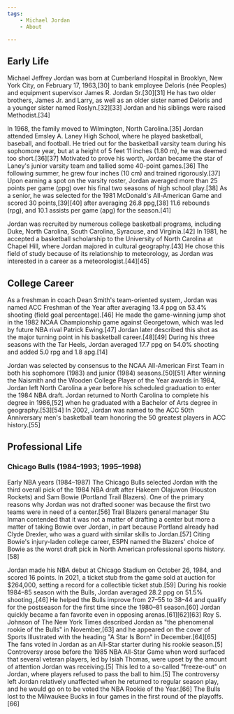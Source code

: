 ```yaml
---
tags:
    - Michael Jordan
    - About

---
```

## Early Life
Michael Jeffrey Jordan was born at Cumberland Hospital in Brooklyn, New York City, on February 17, 1963,[30] to bank employee Deloris (née Peoples) and equipment supervisor James R. Jordan Sr.[30][31] He has two older brothers, James Jr. and Larry, as well as an older sister named Deloris and a younger sister named Roslyn.[32][33] Jordan and his siblings were raised Methodist.[34]

In 1968, the family moved to Wilmington, North Carolina.[35] Jordan attended Emsley A. Laney High School, where he played basketball, baseball, and football. He tried out for the basketball varsity team during his sophomore year, but at a height of 5 feet 11 inches (1.80 m), he was deemed too short.[36][37] Motivated to prove his worth, Jordan became the star of Laney's junior varsity team and tallied some 40-point games.[36] The following summer, he grew four inches (10 cm) and trained rigorously.[37] Upon earning a spot on the varsity roster, Jordan averaged more than 25 points per game (ppg) over his final two seasons of high school play.[38] As a senior, he was selected for the 1981 McDonald's All-American Game and scored 30 points,[39][40] after averaging 26.8 ppg,[38] 11.6 rebounds (rpg), and 10.1 assists per game (apg) for the season.[41]

Jordan was recruited by numerous college basketball programs, including Duke, North Carolina, South Carolina, Syracuse, and Virginia.[42] In 1981, he accepted a basketball scholarship to the University of North Carolina at Chapel Hill, where Jordan majored in cultural geography.[43] He chose this field of study because of its relationship to meteorology, as Jordan was interested in a career as a meteorologist.[44][45]

## College Career
As a freshman in coach Dean Smith's team-oriented system, Jordan was named ACC Freshman of the Year after averaging 13.4 ppg on 53.4% shooting (field goal percentage).[46] He made the game-winning jump shot in the 1982 NCAA Championship game against Georgetown, which was led by future NBA rival Patrick Ewing.[47] Jordan later described this shot as the major turning point in his basketball career.[48][49] During his three seasons with the Tar Heels, Jordan averaged 17.7 ppg on 54.0% shooting and added 5.0 rpg and 1.8 apg.[14]

Jordan was selected by consensus to the NCAA All-American First Team in both his sophomore (1983) and junior (1984) seasons.[50][51] After winning the Naismith and the Wooden College Player of the Year awards in 1984, Jordan left North Carolina a year before his scheduled graduation to enter the 1984 NBA draft. Jordan returned to North Carolina to complete his degree in 1986,[52] when he graduated with a Bachelor of Arts degree in geography.[53][54] In 2002, Jordan was named to the ACC 50th Anniversary men's basketball team honoring the 50 greatest players in ACC history.[55]

## Professional Life


### Chicago Bulls (1984–1993; 1995–1998)
Early NBA years (1984–1987)
The Chicago Bulls selected Jordan with the third overall pick of the 1984 NBA draft after Hakeem Olajuwon (Houston Rockets) and Sam Bowie (Portland Trail Blazers). One of the primary reasons why Jordan was not drafted sooner was because the first two teams were in need of a center.[56] Trail Blazers general manager Stu Inman contended that it was not a matter of drafting a center but more a matter of taking Bowie over Jordan, in part because Portland already had Clyde Drexler, who was a guard with similar skills to Jordan.[57] Citing Bowie's injury-laden college career, ESPN named the Blazers' choice of Bowie as the worst draft pick in North American professional sports history.[58]

Jordan made his NBA debut at Chicago Stadium on October 26, 1984, and scored 16 points. In 2021, a ticket stub from the game sold at auction for $264,000, setting a record for a collectible ticket stub.[59] During his rookie 1984–85 season with the Bulls, Jordan averaged 28.2 ppg on 51.5% shooting,.[46] He helped the Bulls improve from 27–55 to 38–44 and qualify for the postseason for the first time since the 1980–81 season.[60] Jordan quickly became a fan favorite even in opposing arenas.[61][62][63] Roy S. Johnson of The New York Times described Jordan as "the phenomenal rookie of the Bulls" in November,[63] and he appeared on the cover of Sports Illustrated with the heading "A Star Is Born" in December.[64][65] The fans voted in Jordan as an All-Star starter during his rookie season.[5] Controversy arose before the 1985 NBA All-Star Game when word surfaced that several veteran players, led by Isiah Thomas, were upset by the amount of attention Jordan was receiving.[5] This led to a so-called "freeze-out" on Jordan, where players refused to pass the ball to him.[5] The controversy left Jordan relatively unaffected when he returned to regular season play, and he would go on to be voted the NBA Rookie of the Year.[66] The Bulls lost to the Milwaukee Bucks in four games in the first round of the playoffs.[66]